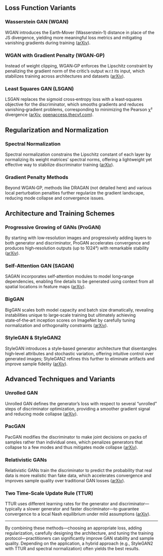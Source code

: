 ## Loss Function Variants

### Wasserstein GAN (WGAN)

WGAN introduces the Earth‐Mover (Wasserstein‑1) distance in place of the JS divergence, yielding more meaningful loss metrics and mitigating vanishing gradients during training ([arXiv][1]).

### WGAN with Gradient Penalty (WGAN‑GP)

Instead of weight clipping, WGAN‑GP enforces the Lipschitz constraint by penalizing the gradient norm of the critic’s output w\.r.t its input, which stabilizes training across architectures and datasets ([arXiv][2]).

### Least Squares GAN (LSGAN)

LSGAN replaces the sigmoid cross‐entropy loss with a least‐squares objective for the discriminator, which smooths gradients and reduces vanishing‐gradient problems, corresponding to minimizing the Pearson χ² divergence ([arXiv][3], [openaccess.thecvf.com][4]).

## Regularization and Normalization

### Spectral Normalization

Spectral normalization constrains the Lipschitz constant of each layer by normalizing its weight matrices’ spectral norms, offering a lightweight yet effective way to stabilize discriminator training ([arXiv][5]).

### Gradient Penalty Methods

Beyond WGAN‑GP, methods like DRAGAN (not detailed here) and various local perturbation penalties further regularize the gradient landscape, reducing mode collapse and convergence issues.

## Architecture and Training Schemes

### Progressive Growing of GANs (ProGAN)

By starting with low‐resolution images and progressively adding layers to both generator and discriminator, ProGAN accelerates convergence and produces high‑resolution outputs (up to 1024²) with remarkable stability ([arXiv][6]).

### Self‐Attention GAN (SAGAN)

SAGAN incorporates self‐attention modules to model long‐range dependencies, enabling fine details to be generated using context from all spatial locations in feature maps ([arXiv][7]).

### BigGAN

BigGAN scales both model capacity and batch size dramatically, revealing instabilities unique to large‑scale training but ultimately achieving state‑of‑the‑art inception scores on ImageNet by carefully tuning normalization and orthogonality constraints ([arXiv][8]).

### StyleGAN & StyleGAN2

StyleGAN introduces a style‐based generator architecture that disentangles high‑level attributes and stochastic variation, offering intuitive control over generated images; StyleGAN2 refines this further to eliminate artifacts and improve sample fidelity ([arXiv][9]).

## Advanced Techniques and Variants

### Unrolled GAN

Unrolled GAN defines the generator’s loss with respect to several “unrolled” steps of discriminator optimization, providing a smoother gradient signal and reducing mode collapse ([arXiv][10]).

### PacGAN

PacGAN modifies the discriminator to make joint decisions on packs of samples rather than individual ones, which penalizes generators that collapse to a few modes and thus mitigates mode collapse ([arXiv][11]).

### Relativistic GANs

Relativistic GANs train the discriminator to predict the probability that real data is more realistic than fake data, which accelerates convergence and improves sample quality over traditional GAN losses ([arXiv][12]).

### Two Time‐Scale Update Rule (TTUR)

TTUR uses different learning rates for the generator and discriminator—typically a slower generator and faster discriminator—to guarantee convergence to a local Nash equilibrium under mild assumptions ([arXiv][13]).

---

By combining these methods—choosing an appropriate loss, adding regularization, carefully designing the architecture, and tuning the training protocol—practitioners can significantly improve GAN stability and sample quality. Depending on the application, a hybrid approach (e.g., StyleGAN2 with TTUR and spectral normalization) often yields the best results.

[1]: https://arxiv.org/abs/1701.07875 "[1701.07875] Wasserstein GAN - arXiv"
[2]: https://arxiv.org/abs/1704.00028 "[1704.00028] Improved Training of Wasserstein GANs - arXiv"
[3]: https://arxiv.org/abs/1611.04076 "Least Squares Generative Adversarial Networks"
[4]: https://openaccess.thecvf.com/content_ICCV_2017/papers/Mao_Least_Squares_Generative_ICCV_2017_paper.pdf "[PDF] Least Squares Generative Adversarial Networks - CVF Open Access"
[5]: https://arxiv.org/abs/1802.05957 "Spectral Normalization for Generative Adversarial Networks - arXiv"
[6]: https://arxiv.org/abs/1710.10196 "Progressive Growing of GANs for Improved Quality, Stability ... - arXiv"
[7]: https://arxiv.org/abs/1805.08318 "[1805.08318] Self-Attention Generative Adversarial Networks - arXiv"
[8]: https://arxiv.org/abs/1809.11096 "Large Scale GAN Training for High Fidelity Natural Image Synthesis"
[9]: https://arxiv.org/abs/1812.04948 "[1812.04948] A Style-Based Generator Architecture for ... - arXiv"
[10]: https://arxiv.org/abs/1611.02163 "[1611.02163] Unrolled Generative Adversarial Networks - arXiv"
[11]: https://arxiv.org/abs/1712.04086 "The power of two samples in generative adversarial networks - arXiv"
[12]: https://arxiv.org/abs/1807.00734 "The relativistic discriminator: a key element missing from standard GAN"
[13]: https://arxiv.org/abs/1706.08500 "GANs Trained by a Two Time-Scale Update Rule Converge ... - arXiv"
